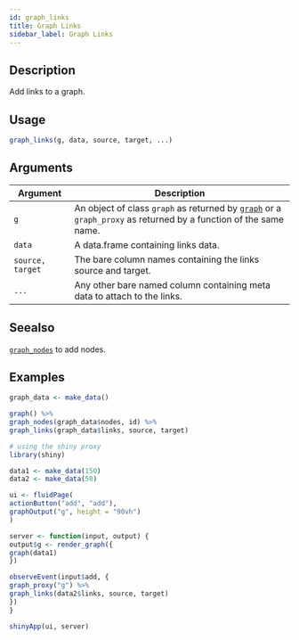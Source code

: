 ```yaml
---
id: graph_links
title: Graph Links
sidebar_label: Graph Links
---
```


## Description

Add links to a graph.


## Usage

```r
graph_links(g, data, source, target, ...)
```


## Arguments

Argument      |Description
------------- |----------------
`g`     |     An object of class `graph` as returned by [`graph`](#graph) or a `graph_proxy`  as returned by a function of the same name.
`data`     |     A data.frame containing links data.
`source, target`     |     The bare column names containing the links source and target.
`...`     |     Any other bare named column containing meta data to attach to the links.


## Seealso

[`graph_nodes`](#graphnodes) to add nodes.


## Examples

```r
graph_data <- make_data()

graph() %>%
graph_nodes(graph_data$nodes, id) %>%
graph_links(graph_data$links, source, target)

# using the shiny proxy
library(shiny)

data1 <- make_data(150)
data2 <- make_data(50)

ui <- fluidPage(
actionButton("add", "add"),
graphOutput("g", height = "90vh")
)

server <- function(input, output) {
output$g <- render_graph({
graph(data1)
})

observeEvent(input$add, {
graph_proxy("g") %>%
graph_links(data2$links, source, target)
})
}

shinyApp(ui, server)
```


